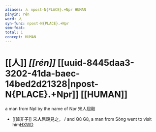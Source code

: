 ```yaml
---
aliases: 人 npost-N{PLACE}.+Npr HUMAN
pinyin: rén
word: 人
syn-func: npost-N{PLACE}.+Npr
sem-feat: 
total: 1
concept: HUMAN 
---
```

# [[人]] *[[rén]]*  [[uuid-8445daa3-3202-41da-baec-14bed2d21328|npost-N{PLACE}.+Npr]] [[HUMAN]]
a man from Npl by the name of Npr 宋人屈穀
 - [[韓非子]] 宋**人**屈穀見之， / and Qū Gǔ, a man from Sòng went to visit him[HXWD](https://hxwd.org/textview.html?location=KR3c0005_tls_032-50a.3)